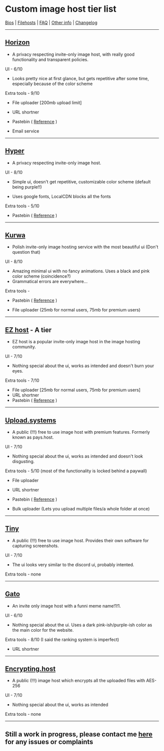 # **Custom image host tier list**

[Bios](bios.md) | [Filehosts](filehosts.md) | [FAQ](faq.md) | [Other info](other_things.md) | [Changelog](changelog.md)

---

## [Horizon](https://horizon.pics)

- A privacy respecting invite-only image host, with really good functionality and transparent policies.

UI - 6/10

- Looks pretty nice at first glance, but gets repetitive after some time, especially because of the color scheme

Extra tools - 9/10

- File uploader [200mb upload limit]
  
- URL shortner
  
- Pastebin ( [Reference](https://bin.sussy.one/‌‌⁠‌‍‌​⁠‍‌‌​‌‌​‌⁠‍​​) )
  
- Email service
  

---

## [Hyper](https://hyper.pics)

- A privacy respecting invite-only image host.

UI - 8/10

- Simple ui, doesn't get repetitive, customizable color scheme (default being purple!!)
  
- Uses google fonts, LocalCDN blocks all the fonts
  

Extra tools - 5/10

- Pastebin ( [Reference](https://hyper.pics/p/kCyvcqtGVFQA) )

---

## [Kurwa](https://kurwa.club)

- Polish invite-only image hosting service with the most beautiful ui (Don't question that)

UI - 8/10

- Amazing minimal ui with no fancy animations. Uses a black and pink color scheme (coincidence?)
- Grammatical errors are everywhere...

Extra tools -

- Pastebin ( [Reference](https://kurwa.club/p/SAXu2) )
  
- File uploader (25mb for normal users, 75mb for premium users)
  

---

## [EZ host](https://e-z.host) - A tier

- EZ host is a popular invite-only image host in the image hosting community.

UI - 7/10

- Nothing special about the ui, works as intended and doesn't burn your eyes.

Extra tools - 7/10

- File uploader [25mb for normal users, 75mb for premium users]
- URL shortner
- Pastebin ( [Reference](https://sussy.amongware.net/p/download/2da976b894) )

---

## [Upload.systems](https://upload.systems)

- A public (!!!) free to use image host with premium features. Formerly known as pays.host.
  

UI - 7/10

- Nothing special about the ui, works as intended and doesn't look disgusting.
  

Extra tools - 5/10 (most of the functionality is locked behind a paywall)

- File uploader
  
- URL shortner
  
- Pastebin ( [Reference](https://yummy.burgir.xyz/p/CHtGfF8YLJLw) )
  
- Bulk uploader (Lets you upload multiple files/a whole folder at once)
  

---

## [Tiny](https://tiny.rip)

- A public (!!!) free to use image host. Provides their own software for capturing screenshots.
  

UI - 7/10

- The ui looks very similar to the discord ui, probably intented.
  

Extra tools - none

---

## [Gato](https://gato.host)

- An invite only image host with a funni meme name!1!1.
  

UI - 6/10

- Nothing special about the ui. Uses a dark pink-ish/purple-ish color as the main color for the website.
  

Extra tools - 8/10 (I said the ranking system is imperfect)

- URL shortner
  

---

## [Encrypting.host](https://encrypting.host)

- A public (!!!) image host which encrypts all the uploaded files with AES-256
  

UI - 7/10

- Nothing special about the ui, works as intended
  

Extra tools - none

---

## **Still a work in progress, please contact me [here](other_things.md) for any issues or complaints**
